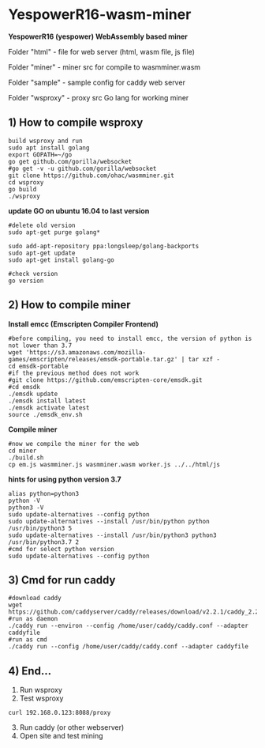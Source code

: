 # YespowerR16-wasm-miner
**YespowerR16 (yespower) WebAssembly based miner**

Folder "html" - file for web server (html, wasm file, js file)

Folder "miner" - miner src for compile to wasmminer.wasm

Folder "sample" - sample config for caddy web server

Folder "wsproxy" - proxy src Go lang for working miner

## 1) How to compile wsproxy

```
build wsproxy and run
sudo apt install golang
export GOPATH=~/go
go get github.com/gorilla/websocket
#go get -v -u github.com/gorilla/websocket
git clone https://github.com/ohac/wasmminer.git
cd wsproxy
go build
./wsproxy
```

**update GO on ubuntu 16.04 to last version**

```
#delete old version
sudo apt-get purge golang*

sudo add-apt-repository ppa:longsleep/golang-backports
sudo apt-get update
sudo apt-get install golang-go

#check version
go version
```

## 2) How to compile miner

**Install emcc (Emscripten Compiler Frontend)**
```
#before compiling, you need to install emcc, the version of python is not lower than 3.7
wget 'https://s3.amazonaws.com/mozilla-games/emscripten/releases/emsdk-portable.tar.gz' | tar xzf -
cd emsdk-portable
#if the previous method does not work
#git clone https://github.com/emscripten-core/emsdk.git
#cd emsdk
./emsdk update
./emsdk install latest
./emsdk activate latest
source ./emsdk_env.sh
```

**Compile miner**
```
#now we compile the miner for the web
cd miner
./build.sh
cp em.js wasmminer.js wasmminer.wasm worker.js ../../html/js
```

**hints for using python version 3.7**

```
alias python=python3
python -V
python3 -V
sudo update-alternatives --config python
sudo update-alternatives --install /usr/bin/python python /usr/bin/python3 5
sudo update-alternatives --install /usr/bin/python3 python3 /usr/bin/python3.7 2
#cmd for select python version
sudo update-alternatives --config python
```

## 3) Cmd for run caddy

```
#download caddy
wget https://github.com/caddyserver/caddy/releases/download/v2.2.1/caddy_2.2.1_linux_arm64.tar.gz
#run as daemon
./caddy run --environ --config /home/user/caddy/caddy.conf --adapter caddyfile
#run as cmd
./caddy run --config /home/user/caddy/caddy.conf --adapter caddyfile
```

## 4) End...
1) Run wsproxy
2) Test wsproxy
```
curl 192.168.0.123:8088/proxy
```
3) Run caddy (or other webserver)
4) Open site and test mining
